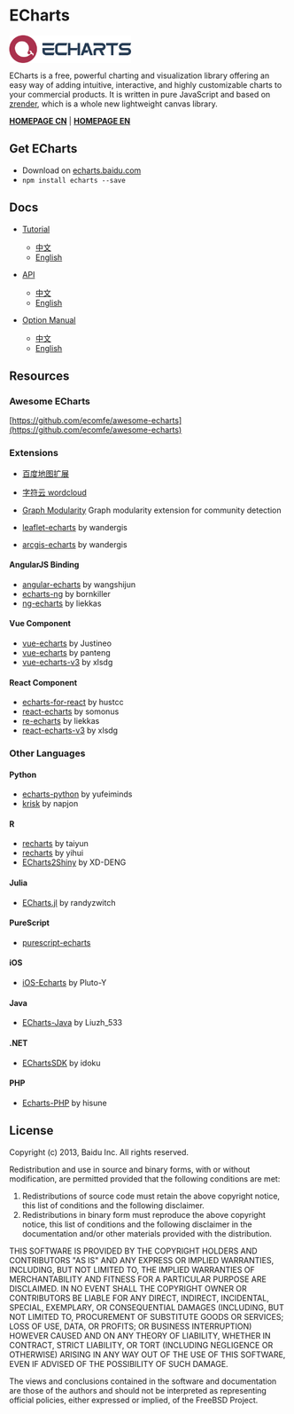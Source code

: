 # ECharts

<a href="http://echarts.baidu.com">
    <img style="vertical-align: top;" src="./asset/logo.png?raw=true" alt="logo" height="50px">
</a>

ECharts is a free, powerful charting and visualization library offering an easy way of adding intuitive, interactive, and highly customizable charts to your commercial products. It is written in pure JavaScript and based on <a href="https://github.com/ecomfe/zrender">zrender</a>, which is a whole new lightweight canvas library.

**[HOMEPAGE CN](http://echarts.baidu.com)** | **[HOMEPAGE EN](http://ecomfe.github.io/echarts-doc/public/index.html)**

## Get ECharts

+ Download on [echarts.baidu.com](http://echarts.baidu.com/download.html)
+ `npm install echarts --save`

## Docs

+ [Tutorial](http://echarts.baidu.com/tutorial.html)
    + [中文](http://echarts.baidu.com/tutorial.html)
    + [English](http://ecomfe.github.io/echarts-doc/public/en/tutorial.html)

+ [API](http://echarts.baidu.com/api.html)
    + [中文](http://echarts.baidu.com/api.html)
    + [English](http://ecomfe.github.io/echarts-doc/public/en/api.html)

+ [Option Manual](http://echarts.baidu.com/option.html)
    + [中文](http://echarts.baidu.com/option.html)
    + [English](http://ecomfe.github.io/echarts-doc/public/en/option.html)

## Resources

### Awesome ECharts

[https://github.com/ecomfe/awesome-echarts](https://github.com/ecomfe/awesome-echarts)

### Extensions

+ [百度地图扩展](https://github.com/ecomfe/echarts/tree/master/extension/bmap)

+ [字符云 wordcloud](https://github.com/ecomfe/echarts-wordcloud)

+ [Graph Modularity](https://github.com/ecomfe/echarts-graph-modularity) Graph modularity extension for community detection

+ [leaflet-echarts](https://github.com/wandergis/leaflet-echarts3) by wandergis
+ [arcgis-echarts](https://github.com/wandergis/arcgis-echarts3) by wandergis

#### AngularJS Binding

+ [angular-echarts](https://github.com/wangshijun/angular-echarts) by wangshijun
+ [echarts-ng](https://github.com/bornkiller/echarts-ng) by bornkiller
+ [ng-echarts](https://github.com/liekkas/ng-echarts) by liekkas

#### Vue Component

+ [vue-echarts](https://github.com/Justineo/vue-echarts) by Justineo
+ [vue-echarts](https://github.com/panteng/vue-echarts) by panteng
+ [vue-echarts-v3](https://github.com/xlsdg/vue-echarts-v3) by xlsdg

#### React Component

+ [echarts-for-react](https://github.com/hustcc/echarts-for-react) by hustcc
+ [react-echarts](https://github.com/somonus/react-echarts) by somonus
+ [re-echarts](https://github.com/liekkas/re-echarts) by liekkas
+ [react-echarts-v3](https://github.com/xlsdg/react-echarts-v3) by xlsdg


### Other Languages
#### Python

+ [echarts-python](https://github.com/yufeiminds/echarts-python) by yufeiminds
+ [krisk](https://github.com/napjon/krisk) by napjon

#### R

+ [recharts](https://github.com/taiyun/recharts) by taiyun
+ [recharts](https://github.com/yihui/recharts) by yihui
+ [ECharts2Shiny](https://github.com/XD-DENG/ECharts2Shiny) by XD-DENG

#### Julia

+ [ECharts.jl](https://github.com/randyzwitch/ECharts.jl) by randyzwitch

#### PureScript

+ [purescript-echarts](https://github.com/slamdata/purescript-echarts/)

#### iOS

+ [iOS-Echarts](https://github.com/Pluto-Y/iOS-Echarts) by Pluto-Y

#### Java

+ [ECharts-Java](http://www.oschina.net/p/echarts-java) by Liuzh_533

#### .NET

+ [EChartsSDK](https://github.com/idoku/EChartsSDK) by idoku

#### PHP

+ [Echarts-PHP](https://github.com/hisune/Echarts-PHP) by hisune


## License
Copyright (c) 2013, Baidu Inc.
All rights reserved.

Redistribution and use in source and binary forms, with or without
modification, are permitted provided that the following conditions are met:

1. Redistributions of source code must retain the above copyright notice, this
   list of conditions and the following disclaimer.
2. Redistributions in binary form must reproduce the above copyright notice,
   this list of conditions and the following disclaimer in the documentation
   and/or other materials provided with the distribution.

THIS SOFTWARE IS PROVIDED BY THE COPYRIGHT HOLDERS AND CONTRIBUTORS "AS IS" AND
ANY EXPRESS OR IMPLIED WARRANTIES, INCLUDING, BUT NOT LIMITED TO, THE IMPLIED
WARRANTIES OF MERCHANTABILITY AND FITNESS FOR A PARTICULAR PURPOSE ARE
DISCLAIMED. IN NO EVENT SHALL THE COPYRIGHT OWNER OR CONTRIBUTORS BE LIABLE FOR
ANY DIRECT, INDIRECT, INCIDENTAL, SPECIAL, EXEMPLARY, OR CONSEQUENTIAL DAMAGES
(INCLUDING, BUT NOT LIMITED TO, PROCUREMENT OF SUBSTITUTE GOODS OR SERVICES;
LOSS OF USE, DATA, OR PROFITS; OR BUSINESS INTERRUPTION) HOWEVER CAUSED AND
ON ANY THEORY OF LIABILITY, WHETHER IN CONTRACT, STRICT LIABILITY, OR TORT
(INCLUDING NEGLIGENCE OR OTHERWISE) ARISING IN ANY WAY OUT OF THE USE OF THIS
SOFTWARE, EVEN IF ADVISED OF THE POSSIBILITY OF SUCH DAMAGE.

The views and conclusions contained in the software and documentation are those
of the authors and should not be interpreted as representing official policies,
either expressed or implied, of the FreeBSD Project.
